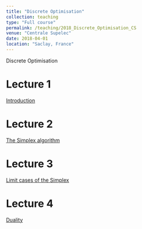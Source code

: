 ```yaml
---
title: "Discrete Optimisation"
collection: teaching
type: "Full course"
permalink: /teaching/2018_Discrete_Optimisation_CS
venue: "Centrale Supelec"
date: 2018-04-01
location: "Saclay, France"
---
```


Discrete Optimisation

Lecture 1
======


[Introduction](/files/01_intro_optim_en.pdf)

Lecture 2
======

[The Simplex algorithm](/files/02_simplexe_en.pdf)

Lecture 3
======

[Limit cases of the Simplex](/files/03_limites_en.pdf)

Lecture 4
======

[Duality](/files/04_duality_en.pdf)

